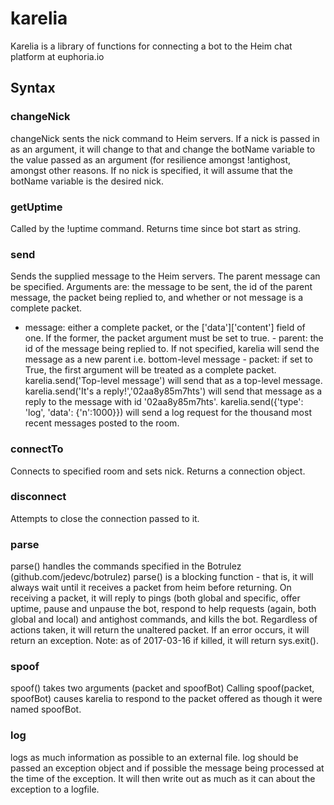 karelia
======
 Karelia is a library of functions for connecting a bot to the Heim chat platform at euphoria.io                                               

Syntax
------
### changeNick
 changeNick sents the nick command to Heim servers.
 If a nick is passed in as an argument, it will change to that and change the botName variable to the value passed as an argument (for resilience amongst !antighost, amongst other reasons. If no nick is specified, it will assume that the botName variable is the desired nick. 

### getUptime
Called by the !uptime command. Returns time since bot start as string.

### send
 Sends the supplied message to the Heim servers. The parent message can be specified.
 Arguments are: the message to be sent, the id of the parent message, the packet being replied to, and whether or not message is a complete packet.
 - message:  either a complete packet, or the ['data']['content'] field of             one. If the former, the packet argument must be set to true. - parent:   the id of the message being replied to. If not specified,             karelia will send the message as a new parent i.e. bottom-level             message - packet:   if set to True, the first argument will be treated as a complete             packet.
 karelia.send('Top-level message') will send that as a top-level message. karelia.send('It's a reply!','02aa8y85m7hts') will send that message as a reply to the message with id '02aa8y85m7hts'. karelia.send({'type': 'log', 'data': {'n':1000}}) will send a log request for the thousand most recent messages posted to the room. 

### connectTo
Connects to specified room and sets nick. Returns a connection object.

### disconnect
Attempts to close the connection passed to it.

### parse
 parse() handles the commands specified in the Botrulez (github.com/jedevc/botrulez)
 parse() is a blocking function - that is, it will always wait until it receives a packet from heim before returning.
 On receiving a packet, it will reply to pings (both global and specific, offer uptime, pause and unpause the bot, respond to help requests (again, both global and local) and antighost commands, and kills the bot.
 Regardless of actions taken, it will return the unaltered packet. If an error occurs, it will return an exception.
 Note: as of 2017-03-16 if killed, it will return sys.exit(). 

### spoof
 spoof() takes two arguments (packet and spoofBot)
 Calling spoof(packet, spoofBot) causes karelia to respond to the packet offered as though it were named spoofBot. 

### log
 logs as much information as possible to an external file.
 log should be passed an exception object and if possible the message being processed at the time of the exception. It will then write out as much as it can about the exception to a logfile. 

